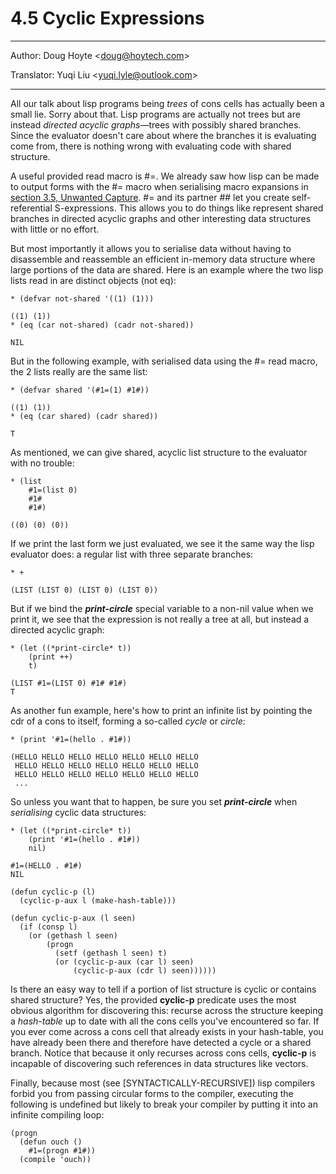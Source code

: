 # 4.5 Cyclic Expressions

---

Author: Doug Hoyte <[doug@hoytech.com](mailto:doug@hoytech.com)>

Translator: Yuqi Liu <[yuqi.lyle@outlook.com](mailto:yuqi.lyle@outlook.com)>

---
All our talk about lisp programs being _trees_ of cons cells has actually been a small lie. Sorry about that. Lisp programs are actually not trees but are instead _directed acyclic graphs_—trees with possibly shared branches. Since the evaluator doesn't care about where the branches it is evaluating come from, there is nothing wrong with evaluating code with shared structure.


A useful provided read macro is #=. We already saw how lisp can be made to output forms with the #= macro when serialising macro expansions in [section 3.5, Unwanted Capture](https://letoverlambda.com/index.cl/guest/chap3.html#sec_5). #= and its partner ## let you create self-referential S-expressions. This allows you to do things like represent shared branches in directed acyclic graphs and other interesting data structures with little or no effort.


But most importantly it allows you to serialise data without having to disassemble and reassemble an efficient in-memory data structure where large portions of the data are shared. Here is an example where the two lisp lists read in are distinct objects (not eq):
```
* (defvar not-shared '((1) (1)))

((1) (1))
* (eq (car not-shared) (cadr not-shared))

NIL
```
But in the following example, with serialised data using the #= read macro, the 2 lists really are the same list:
```
* (defvar shared '(#1=(1) #1#))

((1) (1))
* (eq (car shared) (cadr shared))

T
```
As mentioned, we can give shared, acyclic list structure to the evaluator with no trouble:
```
* (list
    #1=(list 0)
    #1#
    #1#)

((0) (0) (0))
```
If we print the last form we just evaluated, we see it the same way the lisp evaluator does: a regular list with three separate branches:
```
* +

(LIST (LIST 0) (LIST 0) (LIST 0))
```
But if we bind the ***print-circle*** special variable to a non-nil value when we print it, we see that the expression is not really a tree at all, but instead a directed acyclic graph:
```
* (let ((*print-circle* t))
    (print ++)
    t)

(LIST #1=(LIST 0) #1# #1#)
T
```
As another fun example, here's how to print an infinite list by pointing the cdr of a cons to itself, forming a so-called _cycle_ or _circle_:
```
* (print '#1=(hello . #1#))

(HELLO HELLO HELLO HELLO HELLO HELLO HELLO
 HELLO HELLO HELLO HELLO HELLO HELLO HELLO
 HELLO HELLO HELLO HELLO HELLO HELLO HELLO
 ...
```
So unless you want that to happen, be sure you set ***print-circle*** when _serialising_ cyclic data structures:
```
* (let ((*print-circle* t))
    (print '#1=(hello . #1#))
    nil)

#1=(HELLO . #1#)
NIL
```
```
(defun cyclic-p (l)
  (cyclic-p-aux l (make-hash-table)))

(defun cyclic-p-aux (l seen)
  (if (consp l)
    (or (gethash l seen)
        (progn
          (setf (gethash l seen) t)
          (or (cyclic-p-aux (car l) seen)
              (cyclic-p-aux (cdr l) seen))))))
```
Is there an easy way to tell if a portion of list structure is cyclic or contains shared structure? Yes, the provided **cyclic-p** predicate uses the most obvious algorithm for discovering this: recurse across the structure keeping a _hash-table_ up to date with all the cons cells you've encountered so far. If you ever come across a cons cell that already exists in your hash-table, you have already been there and therefore have detected a cycle or a shared branch. Notice that because it only recurses across cons cells, **cyclic-p** is incapable of discovering such references in data structures like vectors.


Finally, because most (see [SYNTACTICALLY-RECURSIVE]) lisp compilers forbid you from passing circular forms to the compiler, executing the following is undefined but likely to break your compiler by putting it into an infinite compiling loop:
```
(progn
  (defun ouch ()
    #1=(progn #1#))
  (compile 'ouch))
```